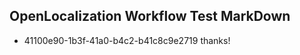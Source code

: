 ## OpenLocalization Workflow Test MarkDown
* 41100e90-1b3f-41a0-b4c2-b41c8c9e2719 thanks!

<!--HONumber=Aug16_HO3-->


